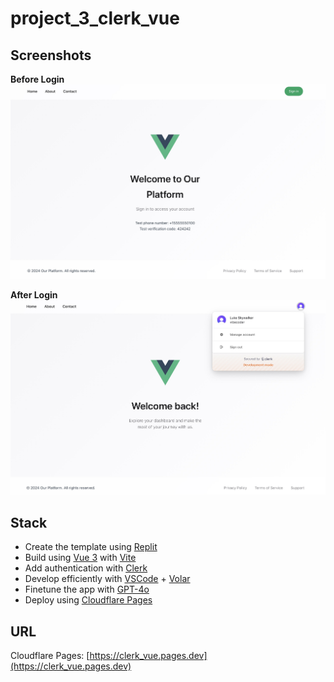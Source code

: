 # project_3_clerk_vue

## Screenshots

**Before Login**
![](./img/before_login.jpg)

**After Login**
![](./img/after_login.jpg)

## Stack

- Create the template using [Replit](https://replit.com/)
- Build using [Vue 3](https://vuejs.org/) with [Vite](https://vitejs.dev/)
- Add authentication with [Clerk](https://clerk.com/)
- Develop efficiently with [VSCode](https://code.visualstudio.com/) + [Volar](https://marketplace.visualstudio.com/items?itemName=Vue.volar)
- Finetune the app with [GPT-4o](https://platform.openai.com/docs/models/gpt-4o)
- Deploy using [Cloudflare Pages](https://pages.cloudflare.com/)

## URL

Cloudflare Pages: [https://clerk_vue.pages.dev](https://clerk_vue.pages.dev)

